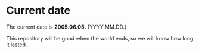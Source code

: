 # Current date

The current date is **2005.06.05.** (YYYY.MM.DD.)

This repository will be good when the world ends, so we will know how long it lasted.